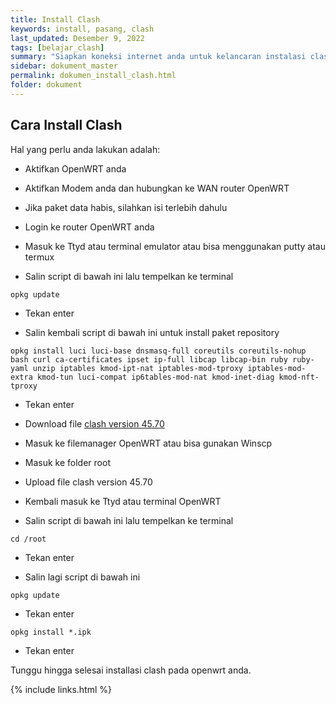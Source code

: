```yaml
---
title: Install Clash
keywords: install, pasang, clash
last_updated: Desember 9, 2022
tags: [belajar_clash]
summary: "Siapkan koneksi internet anda untuk kelancaran instalasi clash."
sidebar: dokument_master
permalink: dokumen_install_clash.html
folder: dokument
---
```


## Cara Install Clash

Hal yang perlu anda lakukan adalah:

* Aktifkan OpenWRT anda

* Aktifkan Modem anda dan hubungkan ke WAN router OpenWRT

* Jika paket data habis, silahkan isi terlebih dahulu

* Login ke router OpenWRT anda

* Masuk ke Ttyd atau terminal emulator atau bisa menggunakan putty atau termux

* Salin script di bawah ini lalu tempelkan ke terminal

```
opkg update
```

* Tekan enter

* Salin kembali script di bawah ini untuk install paket repository

```
opkg install luci luci-base dnsmasq-full coreutils coreutils-nohup bash curl ca-certificates ipset ip-full libcap libcap-bin ruby ruby-yaml unzip iptables kmod-ipt-nat iptables-mod-tproxy iptables-mod-extra kmod-tun luci-compat ip6tables-mod-nat kmod-inet-diag kmod-nft-tproxy
```

* Tekan enter

* Download file [clash version 45.70](https://github.com/vernesong/OpenClash/raw/v0.45.70-beta/luci-app-openclash_0.45.70-beta_all.ipk)

* Masuk ke filemanager OpenWRT atau bisa gunakan Winscp

* Masuk ke folder root

* Upload file clash version 45.70

* Kembali masuk ke Ttyd atau terminal OpenWRT

* Salin script di bawah ini lalu tempelkan ke terminal

```
cd /root
```

* Tekan enter

* Salin lagi script di bawah ini

```
opkg update
```

* Tekan enter

```
opkg install *.ipk
```

* Tekan enter

Tunggu hingga selesai installasi clash pada openwrt anda.

{% include links.html %}
